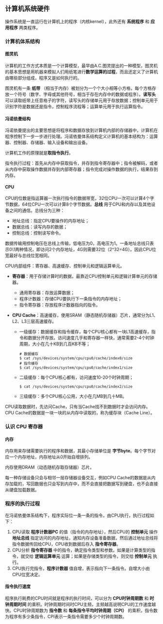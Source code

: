 ## 计算机系统硬件

操作系统是一直运行在计算机上的程序（内核kernel），此外还有 **系统程序** 和 **应用程序** 两类程序。

### 计算机体系结构

#### 图灵机

计算机的工作方式本质是一个计算模型，最早由A.C.图灵提出的一种模型，图灵机的基本思想是用机器来模拟人们用纸笔进行**数学运算的过程**，而且还定义了计算机由哪些部分组成，程序又是如何执行的。

图灵机有一条 **纸带** （相当于内存）被划分为一个个大小相等小方格，每个方格存放一个符号（数字、字母或其他符号，相当于存在内存中的数据或程序）。**读写头** 可以读取纸带上任意格子的字符，读写头的存储单元用于存放数据；控制单元用于识别字符是数据还是指令，控制程序流程等；运算单元用于执行运算指令。

#### 冯诺依曼结构

冯诺依曼提出的主要思想是将程序和数据存放到计算机内部的存储器中，计算机在程序控制下一步一步进行处理。冯诺依曼体系结构定义计算机的基本结构为：运算器、控制器、存储器、输入设备和输出设备。

计算机工作的原理就是**取指令执行**。

指令执行过程：首先从内存中获取指令，并存到指令寄存器中；指令被解码，或者从内存中获取操作数据并存到内部寄存器；指令完成对操作数据的执行，结果存到内存。

#### CPU

CPU的位数是指运算器一次执行指令的数据带宽，32位CPU一次可以计算4个字节数据，64位CPU一次可以计算8个字节数据。**总线** 用于CPU和内存以及其他设备之间的通信。总线分为三种：

-   地址总线：指定CPU要操作的内存地址；
-   数据总线：读写内存的数据；
-   控制总线：控制读写命令。

数据传输用控制电压在总线上传输，低电压为0，高电压为1。一条地址总线只表示0\1两种情况，即访问2个内存地址，4G则需要32位（2^32=4G）。因此CPU位宽最好与总线位宽相同。

CPU内部组件：寄存器、高速缓存、控制单元和逻辑运算单元。

-   **寄存器**：用于存储计算时的数据，最靠近CPU控制单元和逻辑计算单元的存储器。
    
    -   通用寄存器：存放运算数据；
    -   程序计数器：存储CPU要执行下一条指令的内存地址；
    -   指令寄存器：存放程序计数器指向的指令。
    
-   **CPU Cache**：高速缓存，使用SRAM（静态随机存储器）芯片，通常分为L1、L2、L3三层高速缓存。

    -   一级缓存：数据缓存和指令缓存，每个CPU核心都有一块L1高速缓存，指令和数据分开存放。访问速度几乎和寄存器一样快，通常需要2-4个时钟周期，大小在几十KB到几百KB不等；

        ```shell
        # 数据缓存
        $ cat /sys/devices/system/cpu/cpu0/cache/index0/size
        # 指令缓存
        $ cat /sys/devices/system/cpu/cpu0/cache/index1/size
        ```

    -   二级缓存：每个CPU核心都有，访问速度10-20个时钟周期；
        ```shell
        $ cat /sys/devices/system/cpu/cpu0/cache/index2/size
        ```

    -   三级缓存：多个CPU核心公用，大小在几MB到几十MB。

CPU读取数据时，先访问Cache，只有当Cache找不到数据时才会访问内存。CPU Cache的数据是一块一块的从内存中读取的，称为缓存块（Cache Line）。

### 认识 CPU 寄存器



#### 内存

内存用来存储需要执行的程序和数据，其最小存储单位是 **字节byte**。每个字节对应一个内存地址，内存地址从0开始自增排列。

内存使用DRAM（动态随机存取存储器）芯片。

每一种存储设备只会与相邻一层存储器设备交互，例如CPU Cache的数据是从内存加载的，写回数据也只会写到内存中，而不会直接把数据写到硬盘，也不会直接从硬盘加载数据。

### 程序的执行过程

在冯诺依曼体系结构下，程序实际位一条一条的指令，由CPU执行，执行过程如下：

1.   CPU读取 **程序计数器PC** 的值（指令的内存地址），然后CPU的 **控制单元** 操作  **地址总线** 指定访问的内存地址，通知内存设备准备数据，然后通过地址总线将指令数据传回给CPU，CPU收到数据后存入 **指令寄存器**。
2.   CPU分析 **指令寄存器** 中的指令，确定指令类型和参数。如果是计算类型的指令，就交给 **逻辑运算单元** 运算；如果是存储类型的指令，则交给 **控制单元** 执行。
3.   CPU执行完指令，**程序计数器** 值自增，表示指向下一条指令。自增大小由CPU位宽决定。

#### 指令执行速度

程序执行耗费的CPU时间就是程序的执行时间，可以分为 **CPU时钟周期数** 和 **时钟周期时间** 的乘积。时钟周期时间时CPU主频，主频越高说明CPU的工作速度越快。CPU时钟周期数为 **指令数** 和 **每条指令平均时钟周期（CPI）** 的乘积，指令数为程序有多少条指令，CPI表示一条指令需要多少个时钟周期数。